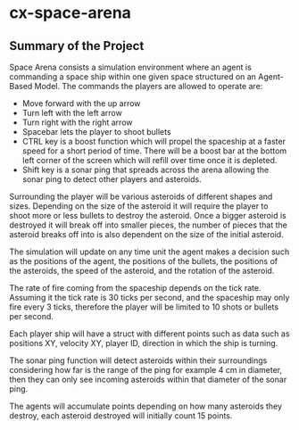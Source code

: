 # cx-space-arena
## Summary of the Project
Space Arena consists a simulation environment where an agent is commanding a space ship within one given space structured on an Agent-Based Model. The commands the players are allowed to operate are: 
 * Move forward with the up arrow 
 * Turn left with the left arrow
 * Turn right with the right arrow
 * Spacebar lets the player to shoot bullets
 * CTRL key is a boost function which will propel the spaceship at a faster speed for a short period of time. There will be a boost bar at the bottom left corner of the screen which will refill over time once it is depleted. 
 * Shift key is a sonar ping that spreads across the arena allowing the sonar ping to detect other players and asteroids.

Surrounding the player will be various asteroids of different shapes and sizes. Depending on the size of the asteroid it will require the player to shoot more or less bullets to destroy the asteroid. Once a bigger asteroid is destroyed it will break off into smaller pieces, the number of pieces that the asteroid breaks off into is also dependent on the size of the initial asteroid.

The simulation will update on any time unit the agent makes a decision such as the positions of the agent, the positions of the bullets, the positions of the asteroids, the speed of the asteroid, and the rotation of the asteroid. 

The rate of fire coming from the spaceship depends on the tick rate. Assuming it the tick rate is 30 ticks per second, and the spaceship may only fire every 3 ticks, therefore the player will be limited to 10 shots or bullets per second. 

Each player ship will have a struct with different points such as data such as positions XY, velocity XY, player ID, direction in which the ship is turning. 

The sonar ping function will detect asteroids within their surroundings considering how far is the range of the ping for example 4 cm in diameter, then they can only see incoming asteroids within that diameter of the sonar ping. 

The agents will accumulate points depending on how many asteroids they destroy, each asteroid destroyed will initially count 15 points.
